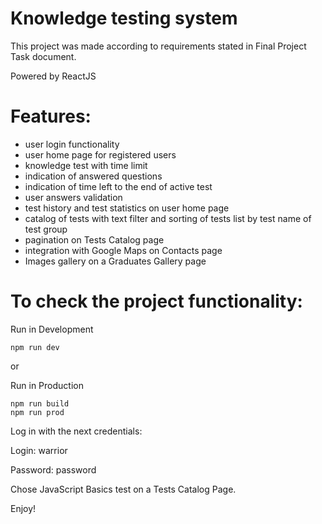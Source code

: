 # Knowledge testing system 

This project was made according to requirements stated in Final Project Task document.

Powered by ReactJS

# Features:
- user login functionality
- user home page for registered users
- knowledge test with time limit 
- indication of answered questions
- indication of time left to the end of active test
- user answers validation
- test history and test statistics on user home page
- catalog of tests with text filter and sorting of tests list by test name of test group
- pagination on Tests Catalog page
- integration with Google Maps on Contacts page
- Images gallery on a Graduates Gallery page

# To check the project functionality: 
Run in Development
```
npm run dev
```
or 

Run in Production
```
npm run build
npm run prod
```

Log in with the next credentials:

Login: warrior

Password: password

Chose JavaScript Basics test on a Tests Catalog Page.

Enjoy!
